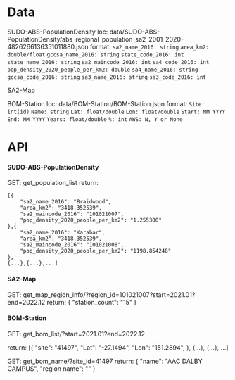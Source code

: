 # Data
SUDO-ABS-PopulationDensity
loc: data/SUDO-ABS-PopulationDensity/abs_regional_population_sa2_2001_2020-4826266136351011880.json
format: 
`sa2_name_2016: string`
`area_km2: double/float`
`gccsa_name_2016: string`
`state_code_2016: int`
`state_name_2016: string`
`sa2_maincode_2016: int`
`sa4_code_2016: int`
`pop_density_2020_people_per_km2: double`
`sa4_name_2016: string`
`gccsa_code_2016: string`
`sa3_name_2016: string`
`sa3_code_2016: int`

SA2-Map


BOM-Station
loc: data/BOM-Station/BOM-Station.json
format: 
`Site: int(id)`
`Name: string`
`Lat: float/double`
`Lon: float/double`
`Start: MM YYYY`
`End: MM YYYY`
`Years: float/double`
`%: int`
`AWS: N, Y or None`




# API 
#### SUDO-ABS-PopulationDensity

GET: get_population_list
return: 
```
[{
    "sa2_name_2016": "Braidwood", 
    "area_km2": "3418.352539",
    "sa2_maincode_2016": "101021007",
    "pop_density_2020_people_per_km2": "1.255300"
},{
    "sa2_name_2016": "Karabar", 
    "area_km2": "3418.352539",
    "sa2_maincode_2016": "101021008",
    "pop_density_2020_people_per_km2": "1198.854248"
}, 
{...},{...},...]
```


#### SA2-Map
GET: get_map_region_info/?region_id=101021007?start=2021.01?end=2022.12
return: 
{
    "station_count": "15"
}

#### BOM-Station
GET: get_bom_list/?start=2021.01?end=2022.12

return:
[{
    "site": "41497",
    "Lat": "-27.1494",
    "Lon": "151.2894",
}, {...}, {...}, ...]

GET: get_bom_name/?site_id=41497
return:
{
    "name": "AAC DALBY CAMPUS", 
    "region name": ""
}
